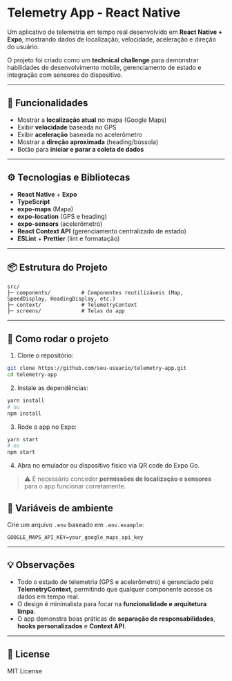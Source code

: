 # Telemetry App - React Native

Um aplicativo de telemetria em tempo real desenvolvido em **React Native + Expo**, mostrando dados de localização, velocidade, aceleração e direção do usuário.

O projeto foi criado como um **technical challenge** para demonstrar habilidades de desenvolvimento mobile, gerenciamento de estado e integração com sensores do dispositivo.

---

## 📝 Funcionalidades

- Mostrar a **localização atual** no mapa (Google Maps)
- Exibir **velocidade** baseada no GPS
- Exibir **aceleração** baseada no acelerômetro
- Mostrar a **direção aproximada** (heading/bússola)
- Botão para **iniciar e parar a coleta de dados**

---

## ⚙ Tecnologias e Bibliotecas

- **React Native** + **Expo**
- **TypeScript**
- **expo-maps** (Mapa)
- **expo-location** (GPS e heading)
- **expo-sensors** (acelerômetro)
- **React Context API** (gerenciamento centralizado de estado)
- **ESLint** + **Prettier** (lint e formatação)

---

## 📦 Estrutura do Projeto

```
src/
├─ components/          # Componentes reutilizáveis (Map, SpeedDisplay, HeadingDisplay, etc.)
├─ context/             # TelemetryContext
├─ screens/             # Telas do app
```

---

## 🚀 Como rodar o projeto

1. Clone o repositório:

```bash
git clone https://github.com/seu-usuario/telemetry-app.git
cd telemetry-app
```

2. Instale as dependências:

```bash
yarn install
# ou
npm install
```

3. Rode o app no Expo:

```bash
yarn start
# ou
npm start
```

4. Abra no emulador ou dispositivo físico via QR code do Expo Go.

> ⚠️ É necessário conceder **permissões de localização e sensores** para o app funcionar corretamente.

## 🔑 Variáveis de ambiente

Crie um arquivo `.env` baseado em `.env.example`:

```
GOOGLE_MAPS_API_KEY=your_google_maps_api_key
```

---

## 💡 Observações

- Todo o estado de telemetria (GPS e acelerômetro) é gerenciado pelo **TelemetryContext**, permitindo que qualquer componente acesse os dados em tempo real.
- O design é minimalista para focar na **funcionalidade e arquitetura limpa**.
- O app demonstra boas práticas de **separação de responsabilidades**, **hooks personalizados** e **Context API**.

---

## 📄 License

MIT License
